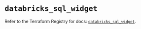 # `databricks_sql_widget`

Refer to the Terraform Registry for docs: [`databricks_sql_widget`](https://registry.terraform.io/providers/databricks/databricks/1.91.0/docs/resources/sql_widget).
